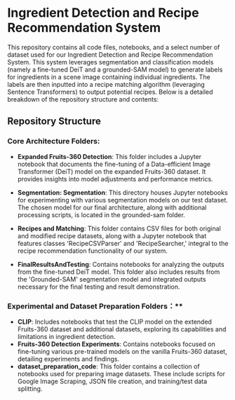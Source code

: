 # Ingredient Detection and Recipe Recommendation System

This repository contains all code files, notebooks, and a select number of dataset used for our Ingredient Detection and Recipe Recommendation System. This system leverages segmentation and classification models (namely a fine-tuned DeiT and a grounded-SAM model) to generate labels for ingredients in a scene image containing individual ingredients. The labels are then inputted into a recipe matching algorithm (leveraging Sentence Transformers) to output potential recipes. Below is a detailed breakdown of the repository structure and contents:

## Repository Structure

### Core Architecture Folders:

- **Expanded Fruits-360 Detection**: This folder includes a Jupyter notebook that documents the fine-tuning of a Data-efficient Image Transformer (DeiT) model on the expanded Fruits-360 dataset. It provides insights into model adjustments and performance metrics.

- **Segmentation: Segmentation**: This directory houses Jupyter notebooks for experimenting with various segmentation models on our test dataset. The chosen model for our final architecture, along with additional processing scripts, is located in the grounded-sam folder.

- **Recipes and Matching**: This folder contains CSV files for both original and modified recipe datasets, along with a Jupyter notebook that features classes 'RecipeCSVParser' and 'RecipeSearcher,' integral to the recipe recommendation functionality of our system. 

- **FinalResultsAndTesting**: Contains notebooks for analyzing the outputs from the fine-tuned DeiT model. This folder also includes results from the 'Grounded-SAM' segmentation model and integrated outputs necessary for the final testing and result demonstration.

### Experimental and Dataset Preparation Folders：**

- **CLIP**: Includes notebooks that test the CLIP model on the extended Fruits-360 dataset and additional datasets, exploring its capabilities and limitations in ingredient detection.
- **Fruits-360 Detection Experiments**: Contains notebooks focused on fine-tuning various pre-trained models on the vanilla Fruits-360 dataset, detailing experiments and findings.
- **dataset_preparation_code**: This folder contains a collection of notebooks used for preparing image datasets. These include scripts for Google Image Scraping, JSON file creation, and training/test data splitting.
